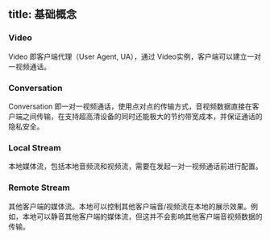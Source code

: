 
title: 基础概念
---

### Video

Video 即客户端代理（User Agent, UA），通过 Video实例，客户端可以建立一对一视频通话。

### Conversation

Conversation 即一对一视频通话，使用点对点的传输方式，音视频数据直接在客户端之间传输，在支持超高清设备的同时还能极大的节约带宽成本，并保证通话的隐私安全。

### Local Stream

本地媒体流，包括本地音频流和视频流，需要在发起一对一视频通话前进行配置。

### Remote Stream

其他客户端的媒体流。本地可以控制其他客户端音/视频流在本地的展示效果。例如，本地可以静音其他客户端的媒体流，但这并不会影响其他客户端音视频数据的传输。
